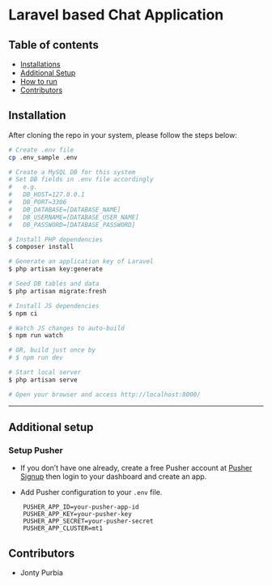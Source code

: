 # Laravel based Chat Application
## Table of contents

* [Installations](#installation)
* [Additional Setup](#additionalsetup)
* [How to run](#howtorun)
* [Contributors](#contributors)
## Installation

After cloning the repo in your system, please follow the steps below:

``` bash
# Create .env file
cp .env_sample .env

# Create a MySQL DB for this system
# Set DB fields in .env file accordingly
#   e.g.
#   DB_HOST=127.0.0.1
#   DB_PORT=3306
#   DB_DATABASE=[DATABASE_NAME]
#   DB_USERNAME=[DATABASE_USER_NAME]
#   DB_PASSWORD=[DATABASE_PASSWORD]

# Install PHP dependencies
$ composer install

# Generate an application key of Laravel
$ php artisan key:generate

# Seed DB tables and data
$ php artisan migrate:fresh

# Install JS dependencies
$ npm ci

# Watch JS changes to auto-build
$ npm run watch

# OR, build just once by
# $ npm run dev

# Start local server
$ php artisan serve

# Open your browser and access http://localhost:8000/
```
---
## Additional setup
### Setup Pusher

* If you don’t have one already, create a free Pusher account at [Pusher Signup](https://pusher.com/signup) then login to your dashboard and create an app.

* Add Pusher configuration to your `.env` file.
```
    PUSHER_APP_ID=your-pusher-app-id
    PUSHER_APP_KEY=your-pusher-key
    PUSHER_APP_SECRET=your-pusher-secret
    PUSHER_APP_CLUSTER=mt1
```
## Contributors

* Jonty Purbia